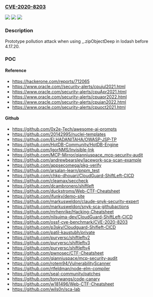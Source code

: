 ### [CVE-2020-8203](https://cve.mitre.org/cgi-bin/cvename.cgi?name=CVE-2020-8203)
![](https://img.shields.io/static/v1?label=Product&message=lodash&color=blue)
![](https://img.shields.io/static/v1?label=Version&message=Not%20Fixed%20&color=brightgreen)
![](https://img.shields.io/static/v1?label=Vulnerability&message=Allocation%20of%20Resources%20Without%20Limits%20or%20Throttling%20(CWE-770)&color=brightgreen)

### Description

Prototype pollution attack when using _.zipObjectDeep in lodash before 4.17.20.

### POC

#### Reference
- https://hackerone.com/reports/712065
- https://www.oracle.com//security-alerts/cpujul2021.html
- https://www.oracle.com/security-alerts/cpuApr2021.html
- https://www.oracle.com/security-alerts/cpuapr2022.html
- https://www.oracle.com/security-alerts/cpujan2022.html
- https://www.oracle.com/security-alerts/cpuoct2021.html

#### Github
- https://github.com/0x2e-Tech/awesome-ai-prompts
- https://github.com/20142995/nuclei-templates
- https://github.com/ELHADANITAHA/OWASP-JSP-TP
- https://github.com/HotDB-Community/HotDB-Engine
- https://github.com/IgorNMS/Invisible-Ink
- https://github.com/MCP-Mirror/qianniuspace_mcp-security-audit
- https://github.com/andrewbearsley/lacework-sca-scan-example
- https://github.com/appsecomega/pkg-verify
- https://github.com/arsalan-learn/pnpm_test
- https://github.com/chkp-dhouari/CloudGuard-ShiftLeft-CICD
- https://github.com/cleamax/seccheck
- https://github.com/dcambronero/shiftleft
- https://github.com/duckstroms/Web-CTF-Cheatsheet
- https://github.com/ifunky/demo-site
- https://github.com/markusweldon/claude-snyk-security-expert
- https://github.com/markusweldon/snyk-sca-githubactions
- https://github.com/mrhenrike/Hacking-Cheatsheet
- https://github.com/nilsujma-dev/CloudGuard-ShiftLeft-CICD
- https://github.com/ossf-cve-benchmark/CVE-2020-8203
- https://github.com/p3sky/Cloudguard-Shifleft-CICD
- https://github.com/patil-kaustubh/private
- https://github.com/puryersc/shiftleftv2
- https://github.com/puryersc/shiftleftv3
- https://github.com/puryersc/shiftleftv4
- https://github.com/pwnosec/CTF-Cheatsheet
- https://github.com/qianniuspace/mcp-security-audit
- https://github.com/rotem94/VulnerabilityScanner
- https://github.com/rtfeldman/node-elm-compiler
- https://github.com/seal-community/patches
- https://github.com/tonywangs/code-canary
- https://github.com/w181496/Web-CTF-Cheatsheet
- https://github.com/wils0n/sca-lab

